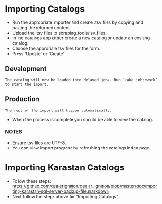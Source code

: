 # Importing Catalogs

- Run the appropriate importer and create .tsv files by copying and pasting the returned content.
- Upload the .tsv files to scraping_tools/tsv_files.
- In the catalogs app either create a new catalog or update an exsiting catalog.
- Choose the approriate tsv files for the form.
- Press 'Update' or 'Create'
	
## Development
	The catalog will now be loaded into delayed_jobs. Run `rake jobs:work` to start the import.

## Production
	The rest of the import will happen automatically.

- When the process is complete you should be able to view the catalog.

### NOTES
- Ensure tsv files are UTF-8.
- You can view import progress by refreshing the catalogs index page.


# Importing Karastan Catalogs

- Follow these steps: https://github.com/dealerignition/dealer_ignition/blob/master/doc/importing-karastan-sql-server-backup-file.markdown
- Next follow the steps above for "Importing Catalogs".
